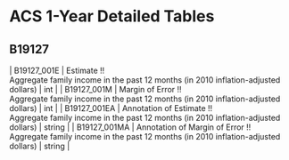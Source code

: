 # ACS 1-Year Detailed Tables

## B19127

| B19127_001E | Estimate !!<br>Aggregate family income in the past 12 months (in 2010 inflation-adjusted dollars) | int |
| B19127_001M | Margin of Error !!<br>Aggregate family income in the past 12 months (in 2010 inflation-adjusted dollars) | int |
| B19127_001EA | Annotation of Estimate !!<br>Aggregate family income in the past 12 months (in 2010 inflation-adjusted dollars) | string |
| B19127_001MA | Annotation of Margin of Error !!<br>Aggregate family income in the past 12 months (in 2010 inflation-adjusted dollars) | string |

